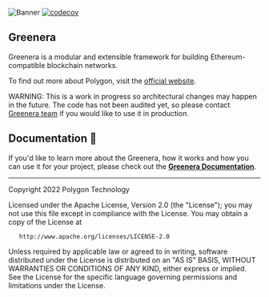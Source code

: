 ![Banner](.github/banner.jpg)
[![codecov](https://codecov.io/gh/ksandr84on/greenera/branch/develop/graph/badge.svg?token=PXEADRC1IW)](https://codecov.io/gh/ksandr84on/greenera)

## Greenera

Greenera is a modular and extensible framework for building Ethereum-compatible blockchain networks.

To find out more about Polygon, visit the [official website](https://polygon.technology/).

WARNING: This is a work in progress so architectural changes may happen in the future. The code has not been audited yet, so please contact [Greenera team](mailto:edge@polygon.technology) if you would like to use it in production.

## Documentation 📝

If you'd like to learn more about the Greenera, how it works and how you can use it for your project,
please check out the **[Greenera Documentation](https://docs.polygon.technology/docs/edge/overview/)**.

---

Copyright 2022 Polygon Technology

Licensed under the Apache License, Version 2.0 (the "License");
you may not use this file except in compliance with the License.
You may obtain a copy of the License at

       http://www.apache.org/licenses/LICENSE-2.0

Unless required by applicable law or agreed to in writing, software
distributed under the License is distributed on an "AS IS" BASIS,
WITHOUT WARRANTIES OR CONDITIONS OF ANY KIND, either express or implied.
See the License for the specific language governing permissions and
limitations under the License.
